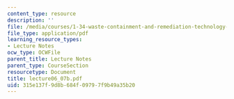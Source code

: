 ```yaml
---
content_type: resource
description: ''
file: /media/courses/1-34-waste-containment-and-remediation-technology-spring-2004/315e137f9d8b684f09797f9b49a35b20_lecture06_07b.pdf
file_type: application/pdf
learning_resource_types:
- Lecture Notes
ocw_type: OCWFile
parent_title: Lecture Notes
parent_type: CourseSection
resourcetype: Document
title: lecture06_07b.pdf
uid: 315e137f-9d8b-684f-0979-7f9b49a35b20
---
```

